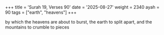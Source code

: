 +++
title = 'Surah 19, Verses 90'
date = '2025-08-27'
weight = 2340
ayah = 90
tags = ["earth", "heavens"]
+++

by which the heavens are about to burst, the earth to split apart, and the mountains to crumble to pieces